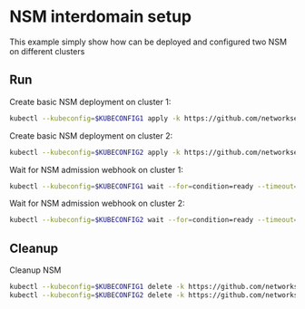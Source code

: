 # NSM interdomain setup


This example simply show how can be deployed and configured two NSM on different clusters

## Run

Create basic NSM deployment on cluster 1:

```bash
kubectl --kubeconfig=$KUBECONFIG1 apply -k https://github.com/networkservicemesh/deployments-k8s/examples/interdomain/nsm/cluster1?ref=25c3c844226246f5643b40e2aa9b1002f0c30c94
```

Create basic NSM deployment on cluster 2:

```bash
kubectl --kubeconfig=$KUBECONFIG2 apply -k https://github.com/networkservicemesh/deployments-k8s/examples/interdomain/nsm/cluster2?ref=25c3c844226246f5643b40e2aa9b1002f0c30c94
```

Wait for NSM admission webhook on cluster 1:

```bash
kubectl --kubeconfig=$KUBECONFIG1 wait --for=condition=ready --timeout=1m pod -n nsm-system -l app=admission-webhook-k8s
```

Wait for NSM admission webhook on cluster 2:

```bash
kubectl --kubeconfig=$KUBECONFIG2 wait --for=condition=ready --timeout=1m pod -n nsm-system -l app=admission-webhook-k8s
```

## Cleanup

Cleanup NSM
```bash
kubectl --kubeconfig=$KUBECONFIG1 delete -k https://github.com/networkservicemesh/deployments-k8s/examples/interdomain/nsm/cluster1?ref=25c3c844226246f5643b40e2aa9b1002f0c30c94
kubectl --kubeconfig=$KUBECONFIG2 delete -k https://github.com/networkservicemesh/deployments-k8s/examples/interdomain/nsm/cluster2?ref=25c3c844226246f5643b40e2aa9b1002f0c30c94
```
